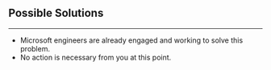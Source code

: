 ## Possible Solutions
-------------
* Microsoft engineers are already engaged and working to solve this problem.
* No action is necessary from you at this point.
